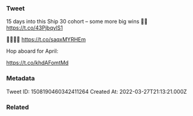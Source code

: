### Tweet
15 days into this Ship 30 cohort – some more big wins 🚢🚢 https://t.co/43PjbqylS1

🚢🚢🚢🚢 https://t.co/saqxMYRHEm

Hop aboard for April:

https://t.co/khdAFomtMd

### Metadata
Tweet ID: 1508190460342411264
Created At: 2022-03-27T21:13:21.000Z

### Related

